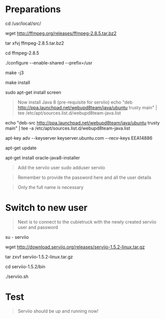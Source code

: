 # Preparations
cd /usr/local/src/

wget http://ffmpeg.org/releases/ffmpeg-2.8.5.tar.bz2

tar xfvj ffmpeg-2.8.5.tar.bz2

cd ffmpeg-2.8.5

./configure --enable-shared --prefix=/usr

make -j3

make install

sudo apt-get install screen

> Now install Java 8 (pre-requisite for serviio)
echo "deb http://ppa.launchpad.net/webupd8team/java/ubuntu trusty main" | tee /etc/apt/sources.list.d/webupd8team-java.list

echo "deb-src http://ppa.launchpad.net/webupd8team/java/ubuntu trusty main" | tee -a /etc/apt/sources.list.d/webupd8team-java.list

apt-key adv --keyserver keyserver.ubuntu.com --recv-keys EEA14886

apt-get update

apt-get install oracle-java8-installer


> Add the serviio user
sudo adduser serviio

> Remember to provide the password here and all the user details

> Only the full name is necessary

# Switch to new user

> Next is to connect to the cubietruck with the newly created serviio user and password

su - serviio

wget http://download.serviio.org/releases/serviio-1.5.2-linux.tar.gz

tar zxvf serviio-1.5.2-linux.tar.gz

cd serviio-1.5.2/bin

./serviio.sh

# Test
>  Serviio should be up and running now!
